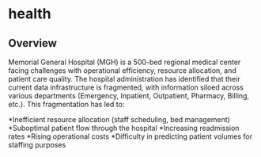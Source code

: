 # health
## Overview
Memorial General Hospital (MGH) is a 500-bed regional medical center facing challenges with operational efficiency, resource allocation, and patient care quality. The hospital administration has identified that their current data infrastructure is fragmented, with information siloed across various departments (Emergency, Inpatient, Outpatient, Pharmacy, Billing, etc.). This fragmentation has led to:

*Inefficient resource allocation (staff scheduling, bed management)
*Suboptimal patient flow through the hospital
*Increasing readmission rates
*Rising operational costs
*Difficulty in predicting patient volumes for staffing purposes
